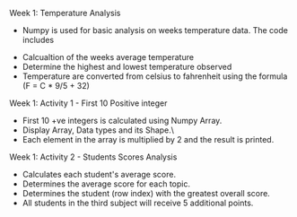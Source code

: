 Week 1: Temperature Analysis
- Numpy is used for basic analysis on weeks temperature data. The code includes
+ Calcualtion of the weeks average temperature
+ Determine the highest and lowest temperature observed
+ Temperature are converted from celsius to fahrenheit using the formula (F = C * 9/5 + 32)

Week 1: Activity 1 - First 10 Positive integer
+ First 10 +ve integers is calculated using Numpy Array.
+ Display Array, Data types and its Shape.\
+ Each element in the array is multiplied by 2 and the result is printed.

Week 1: Activity 2 - Students Scores Analysis
+ Calculates each student's average score.
+ Determines the average score for each topic.
+ Determines the student (row index) with the greatest overall score.
+ All students in the third subject will receive 5 additional points.



